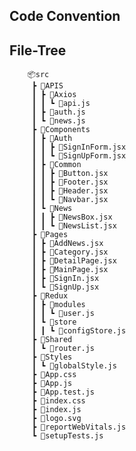 ## Code Convention


## File-Tree

        📦src
         ┣ 📂APIS
         ┃ ┣ 📂Axios
         ┃ ┃ ┗ 📜api.js
         ┃ ┣ 📜auth.js
         ┃ ┗ 📜news.js
         ┣ 📂Components
         ┃ ┣ 📂Auth
         ┃ ┃ ┣ 📜SignInForm.jsx
         ┃ ┃ ┗ 📜SignUpForm.jsx
         ┃ ┣ 📂Common
         ┃ ┃ ┣ 📜Button.jsx
         ┃ ┃ ┣ 📜Footer.jsx
         ┃ ┃ ┣ 📜Header.jsx
         ┃ ┃ ┗ 📜Navbar.jsx
         ┃ ┗ 📂News
         ┃ ┃ ┣ 📜NewsBox.jsx
         ┃ ┃ ┗ 📜NewsList.jsx
         ┣ 📂Pages
         ┃ ┣ 📜AddNews.jsx
         ┃ ┣ 📜Category.jsx
         ┃ ┣ 📜DetailPage.jsx
         ┃ ┣ 📜MainPage.jsx
         ┃ ┣ 📜SignIn.jsx
         ┃ ┗ 📜SignUp.jsx
         ┣ 📂Redux
         ┃ ┣ 📂modules
         ┃ ┃ ┗ 📜user.js
         ┃ ┗ 📂store
         ┃ ┃ ┗ 📜configStore.js
         ┣ 📂Shared
         ┃ ┗ 📜router.js
         ┣ 📂Styles
         ┃ ┗ 📜globalStyle.js
         ┣ 📜App.css
         ┣ 📜App.js
         ┣ 📜App.test.js
         ┣ 📜index.css
         ┣ 📜index.js
         ┣ 📜logo.svg
         ┣ 📜reportWebVitals.js
         ┗ 📜setupTests.js

